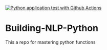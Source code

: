 [![Python application test with Github Actions](https://github.com/Abdousurf/Building-NLP-Python/actions/workflows/main.yml/badge.svg)](https://github.com/Abdousurf/Building-NLP-Python/actions/workflows/main.yml)

# Building-NLP-Python
This a repo for mastering python functions

